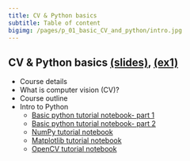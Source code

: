 ```yaml
---
title: CV & Python basics
subtitle: Table of content
bigimg: /pages/p_01_basic_CV_and_python/intro.jpg
---
```


## **CV & Python basics** [(slides)](/pages/p_01_basic_CV_and_python/slides/), [(ex1)](/pages/p_01_basic_CV_and_python/ex1/)
   - Course details
   - What is computer vision (CV)?
   - Course outline
   - Intro to Python
     - [Basic python tutorial notebook- part 1](/pages/p_01_basic_CV_and_python/1_basic_python_tutorial_nb/)
     - [Basic python tutorial notebook- part 2](/pages/p_01_basic_CV_and_python/2_basic_python_tutorial_cont_nb/)
     - [NumPy tutorial notebook](/pages/p_01_basic_CV_and_python/3_NumPy_tutorial_nb/)
     - [Matplotlib tutorial notebook](/pages/p_01_basic_CV_and_python/4_Matplotlib_tutorial_nb/)
     - [OpenCV tutorial notebook](/pages/p_01_basic_CV_and_python/5_OpenCV_tutorial_nb/)
